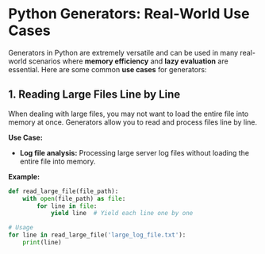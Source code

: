 
# Python Generators: Real-World Use Cases

Generators in Python are extremely versatile and can be used in many real-world scenarios where **memory efficiency** and **lazy evaluation** are essential. Here are some common **use cases** for generators:

## **1. Reading Large Files Line by Line**

When dealing with large files, you may not want to load the entire file into memory at once. Generators allow you to read and process files line by line.

**Use Case:**
- **Log file analysis:** Processing large server log files without loading the entire file into memory.

**Example:**
```python
def read_large_file(file_path):
    with open(file_path) as file:
        for line in file:
            yield line  # Yield each line one by one

# Usage
for line in read_large_file('large_log_file.txt'):
    print(line)
